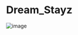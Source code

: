 ﻿# Dream_Stayz
 ![image](https://github.com/panghal007/Dream_Stayz/assets/108991691/a25c6c20-a244-4ea2-93da-efbbceb555f2)

